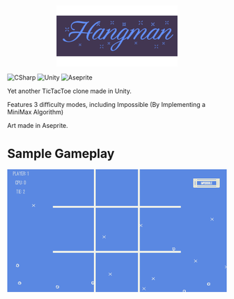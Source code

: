 <p align="center">
  <img src="https://github.com/Nizar1999/Yet-Another-Hangman-Clone/blob/main/screenshots/Banner.png" width = 55%; height=55% />
</p>

![CSharp](https://img.shields.io/badge/-C%23-%235B88E2?style=for-the-badge&logo=csharp&logoColor=%23F5F4E9) 
![Unity](https://img.shields.io/badge/-Unity-%235B88E2?style=for-the-badge&logo=unity&logoColor=%23F5F4E9) 
![Aseprite](https://img.shields.io/badge/-Aseprite-%235B88E2?style=for-the-badge&logo=aseprite&logoColor=%23F5F4E9) 

 Yet another TicTacToe clone made in Unity.
 
 Features 3 difficulty modes, including Impossible (By Implementing a MiniMax Algorithm)
 
 Art made in Aseprite.
 
 # Sample Gameplay
 ![screen-gif](./screenshots/Gameplay.gif)

